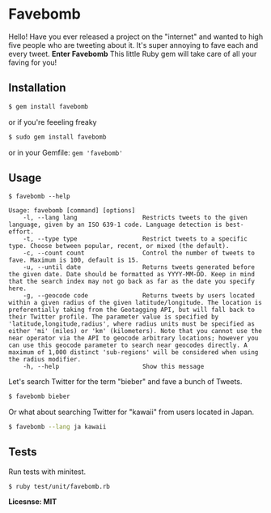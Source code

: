 # Favebomb

Hello! Have you ever released a project on the "internet" and wanted to high five people who are tweeting about it. It's super annoying to fave each and every tweet. **Enter Favebomb** This little Ruby gem will take care of all your faving for you!

## Installation

``` bash
$ gem install favebomb
```

or if you're feeeling freaky

``` bash
$ sudo gem install favebomb
```

or in your Gemfile: `gem 'favebomb'`

## Usage

```
$ favebomb --help

Usage: favebomb [command] [options]
    -l, --lang lang                  Restricts tweets to the given language, given by an ISO 639-1 code. Language detection is best-effort.
    -t, --type type                  Restrict tweets to a specific type. Choose between popular, recent, or mixed (the default).
    -c, --count count                Control the number of tweets to fave. Maximum is 100, default is 15.
    -u, --until date                 Returns tweets generated before the given date. Date should be formatted as YYYY-MM-DD. Keep in mind that the search index may not go back as far as the date you specify here.
    -g, --geocode code               Returns tweets by users located within a given radius of the given latitude/longitude. The location is preferentially taking from the Geotagging API, but will fall back to their Twitter profile. The parameter value is specified by 'latitude,longitude,radius', where radius units must be specified as either 'mi' (miles) or 'km' (kilometers). Note that you cannot use the near operator via the API to geocode arbitrary locations; however you can use this geocode parameter to search near geocodes directly. A maximum of 1,000 distinct 'sub-regions' will be considered when using the radius modifier.
    -h, --help                       Show this message
```

Let's search Twitter for the term "bieber" and fave a bunch of Tweets.

``` bash
$ favebomb bieber
```

Or what about searching Twitter for "kawaii" from users located in Japan.

``` bash
$ favebomb --lang ja kawaii
```

## Tests

Run tests with minitest.

```
$ ruby test/unit/favebomb.rb
```

**Licesnse: MIT**

